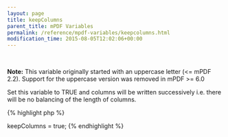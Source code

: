 ```yaml
---
layout: page
title: keepColumns
parent_title: mPDF Variables
permalink: /reference/mpdf-variables/keepcolumns.html
modification_time: 2015-08-05T12:02:06+00:00
---
```




<p>&nbsp;</p>

<div class="alert alert-info" role="alert"><strong>Note:</strong> This variable originally started with an uppercase letter (&lt;= mPDF 2.2). Support for the uppercase version was removed in mPDF &gt;= 6.0</div>
<p>Set this variable to <span class="smallblock">TRUE</span> and columns will be written successively i.e. there will be no balancing of the length of columns.</p>

{% highlight php %}
<?php

$mpdf->keepColumns = true;
{% endhighlight %}

